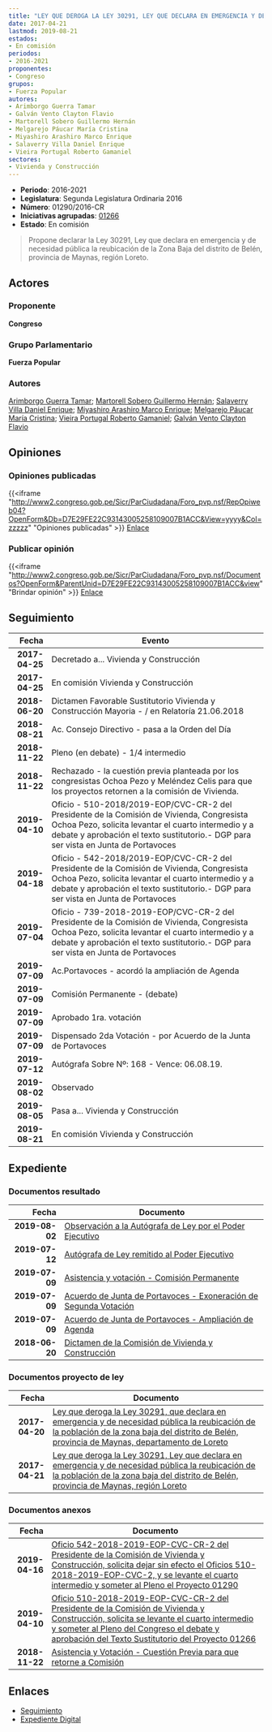 ```yaml
---
title: "LEY QUE DEROGA LA LEY 30291, LEY QUE DECLARA EN EMERGENCIA Y DE NECESIDAD PÚBLICA LA REUBICACIÓN DE LA POBLACIÓN DE LA ZONA BAJA DEL DISTRITO DE BELÉN, PROVINCIA DE MAYNAS, REGIÓN LORETO"
date: 2017-04-21
lastmod: 2019-08-21
estados:
- En comisión
periodos:
- 2016-2021
proponentes:
- Congreso
grupos:
- Fuerza Popular
autores:
- Arimborgo Guerra Tamar
- Galván Vento Clayton Flavio
- Martorell Sobero Guillermo Hernán
- Melgarejo Páucar María Cristina
- Miyashiro Arashiro Marco Enrique
- Salaverry Villa Daniel Enrique
- Vieira Portugal Roberto Gamaniel
sectores:
- Vivienda y Construcción
---
```

- **Periodo**: 2016-2021
- **Legislatura**: Segunda Legislatura Ordinaria 2016
- **Número**: 01290/2016-CR
- **Iniciativas agrupadas**: [01266](../../01200/01266)
- **Estado**: En comisión

> Propone declarar la Ley 30291, Ley que declara en emergencia y de necesidad pública la reubicación de la Zona Baja del distrito de Belén, provincia de Maynas, región Loreto.


## Actores

### Proponente

**Congreso**

### Grupo Parlamentario

**Fuerza Popular**

### Autores

[Arimborgo Guerra Tamar](mailto:mailto:tarimborgo@congreso.gob.pe); [Martorell Sobero Guillermo Hernán](mailto:mailto:gmartorell@congreso.gob.pe); [Salaverry Villa Daniel Enrique](mailto:mailto:dsalaverry@congreso.gob.pe); [Miyashiro Arashiro Marco Enrique](mailto:mailto:mmiyashiro@congreso.gob.pe); [Melgarejo Páucar María Cristina](mailto:mailto:mmelgarejo@congreso.gob.pe); [Vieira Portugal Roberto Gamaniel](mailto:mailto:rvieira@congreso.gob.pe); [Galván Vento Clayton Flavio](mailto:mailto:cgalvan@congreso.gob.pe)

## Opiniones

### Opiniones publicadas

{{<iframe "http://www2.congreso.gob.pe/Sicr/ParCiudadana/Foro_pvp.nsf/RepOpiweb04?OpenForm&Db=D7E29FE22C93143005258109007B1ACC&View=yyyy&Col=zzzzz" "Opiniones publicadas" >}}
[Enlace](http://www2.congreso.gob.pe/Sicr/ParCiudadana/Foro_pvp.nsf/RepOpiweb04?OpenForm&Db=D7E29FE22C93143005258109007B1ACC&View=yyyy&Col=zzzzz)

### Publicar opinión

{{<iframe "http://www2.congreso.gob.pe/Sicr/ParCiudadana/Foro_pvp.nsf/Documentos?OpenForm&ParentUnid=D7E29FE22C93143005258109007B1ACC&view" "Brindar opinión" >}}
[Enlace](http://www2.congreso.gob.pe/Sicr/ParCiudadana/Foro_pvp.nsf/Documentos?OpenForm&ParentUnid=D7E29FE22C93143005258109007B1ACC&view)


## Seguimiento

| Fecha | Evento |
|------:|--------|
| **2017-04-25** | Decretado a... Vivienda y Construcción |
| **2017-04-25** | En comisión Vivienda y Construcción |
| **2018-06-20** | Dictamen Favorable Sustitutorio Vivienda y Construcción Mayoria - / en Relatoría 21.06.2018 |
| **2018-08-21** | Ac. Consejo Directivo - pasa a la Orden del Día |
| **2018-11-22** | Pleno (en debate) - 1/4 intermedio |
| **2018-11-22** | Rechazado - la cuestión previa planteada por los congresistas Ochoa Pezo y Meléndez Celis para que los proyectos retornen a la comisión de Vivienda. |
| **2019-04-10** | Oficio - 510-2018/2019-EOP/CVC-CR-2 del Presidente de la Comisión de Vivienda, Congresista Ochoa Pezo, solicita levantar el cuarto intermedio y a debate y aprobación el texto sustitutorio.- DGP para ser vista en Junta de Portavoces |
| **2019-04-18** | Oficio - 542-2018/2019-EOP/CVC-CR-2 del Presidente de la Comisión de Vivienda, Congresista Ochoa Pezo, solicita levantar el cuarto intermedio y a debate y aprobación el texto sustitutorio.- DGP para ser vista en Junta de Portavoces |
| **2019-07-04** | Oficio - 739-2018-2019-EOP/CVC-CR-2 del Presidente de la Comisión de Vivienda, Congresista Ochoa Pezo, solicita levantar el cuarto intermedio y a debate y aprobación el texto sustitutorio.- DGP para ser vista en Junta de Portavoces |
| **2019-07-09** | Ac.Portavoces - acordó la ampliación de Agenda |
| **2019-07-09** | Comisión Permanente - (debate) |
| **2019-07-09** | Aprobado 1ra. votación |
| **2019-07-09** | Dispensado 2da Votación - por Acuerdo de la Junta de Portavoces |
| **2019-07-12** | Autógrafa Sobre Nº: 168 - Vence: 06.08.19. |
| **2019-08-02** | Observado |
| **2019-08-05** | Pasa a... Vivienda y Construcción |
| **2019-08-21** | En comisión Vivienda y Construcción |

## Expediente

### Documentos resultado

| Fecha | Documento |
|------:|-----------|
| **2019-08-02** | [Observación a la Autógrafa de Ley por el Poder Ejecutivo](http://www.leyes.congreso.gob.pe/Documentos/2016_2021/Observacion_a_la_Autografa/OBAU0126620190802.pdf) |
| **2019-07-12** | [Autógrafa de Ley remitido al Poder Ejecutivo](http://www.leyes.congreso.gob.pe/Documentos/2016_2021/Autografas/Ley_y_de_Resolucion_Legislativa/AU0126620190712.pdf) |
| **2019-07-09** | [Asistencia y votación - Comisión Permanente](http://www.leyes.congreso.gob.pe/Documentos/2016_2021/Asistencia_y_Votacion/Proyectos_de_Ley/AV0126620190709.pdf) |
| **2019-07-09** | [Acuerdo de Junta de Portavoces - Exoneración de Segunda Votación](http://www.leyes.congreso.gob.pe/Documentos/2016_2021/Acuerdos/Junta_Portavoces/AJP0126620190709-.pdf) |
| **2019-07-09** | [Acuerdo de Junta de Portavoces - Ampliación de Agenda](http://www.leyes.congreso.gob.pe/Documentos/2016_2021/Acuerdos/Junta_Portavoces/AJP0126620190709.pdf) |
| **2018-06-20** | [Dictamen de la Comisión de Vivienda y Construcción](http://www.leyes.congreso.gob.pe/Documentos/2016_2021/Dictamenes/Proyectos_de_Ley/01290DC24MAY20180620.pdf) |

### Documentos proyecto de ley

| Fecha | Documento |
|------:|-----------|
| **2017-04-20** | [Ley que deroga la Ley 30291, que declara en emergencia y de necesidad pública la reubicación de la población de la zona baja del distrito de Belén, provincia de Maynas, departamento de Loreto](http://www.leyes.congreso.gob.pe/Documentos/2016_2021/Proyectos_de_Ley_y_de_Resoluciones_Legislativas/PL0126620170420..pdf) |
| **2017-04-21** | [Ley que deroga la Ley 30291, Ley que declara en emergencia y de necesidad pública la reubicación de la población de la zona baja del distrito de Belén, provincia de Maynas, región Loreto](http://www.leyes.congreso.gob.pe/Documentos/2016_2021/Proyectos_de_Ley_y_de_Resoluciones_Legislativas/PL0129020170421.pdf) |

### Documentos anexos

| Fecha | Documento |
|------:|-----------|
| **2019-04-16** | [Oficio 542-2018-2019-EOP-CVC-CR-2 del Presidente de la Comisión de Vivienda y Construcción, solicita dejar sin efecto el Oficios 510-2018-2019-EOP-CVC-2, y se levante el cuarto intermedio y someter al Pleno el Proyecto 01290](http://www.leyes.congreso.gob.pe/Documentos/2016_2021/Oficios/Comisiones_Ordinarias/OFICIO-542-2018-2019-EOP-CVC-CR-2.pdf) |
| **2019-04-10** | [Oficio 510-2018-2019-EOP-CVC-CR-2 del Presidente de la Comisión de Vivienda y Construcción, solicita se levante el cuarto intermedio y someter al Pleno del Congreso el debate y aprobación del Texto Sustitutorio del Proyecto 01266](http://www.leyes.congreso.gob.pe/Documentos/2016_2021/Oficios/Congresistas/OFICIO-510-2018-2019-EOP-CVC-CR-2.pdf) |
| **2018-11-22** | [Asistencia y Votación - Cuestión Previa para que retorne a Comisión](http://www.leyes.congreso.gob.pe/Documentos/2016_2021/Asistencia_y_Votacion/Proyectos_de_Ley/AVCP0126620181122.pdf) |

## Enlaces

- [Seguimiento](http://www2.congreso.gob.pe/Sicr/TraDocEstProc/CLProLey2016.nsf/f7fff46988ca05b1052578e100829cc7/38a13dcd232a50be0525810c00705319?OpenDocument)
- [Expediente Digital](http://www2.congreso.gob.pe/Sicr/TraDocEstProc/Expvirt_2011.nsf/visbusqptramdoc1621/01290?opendocument)

